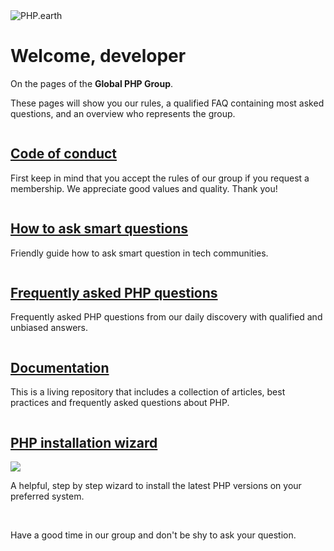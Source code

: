 <div class="ui computer tablet only grid">
  <div class="ui centered image"><img src="https://assets.php.earth/content/phpearth-mid.gif" alt="PHP.earth"></div>
</div>

<h1>Welcome, developer</h1>

<p class="pe-center">On the pages of the <strong>Global PHP Group</strong>.</p>

<p>These pages will show you our rules, a qualified FAQ containing most asked questions, and an overview who represents the group.</p>

<div class="ui three column stretched stackable grid">
  <div class="row">
    <div class="column">
    <div class="ui segment">
        <h2 class="pe-center"><a href="https://conduct.php.earth">Code of conduct</a></h2>
        <p>First keep in mind that you accept the rules of our group if you request a membership. We appreciate good values and quality. Thank you!</p>
    </div>
    </div>
    <div class="column">
    <div class="ui segment">
        <h2 class="pe-center"><a href="/questions">How to ask smart questions</a></h2>
        <p>Friendly guide how to ask smart question in tech communities.</p>
    </div>
    </div>
    <div class="column">
    <div class="ui segment">
        <h2 class="pe-center"><a href="https://docs.php.earth/faq">Frequently asked PHP questions</a></h2>
        <p>Frequently asked PHP questions from our daily discovery with qualified and unbiased answers.</p>
    </div>
    </div>
  </div>
  <div class="row">
    <div class="column">
    <div class="ui segment">
        <h2 class="pe-center"><a href="https://docs.php.earth">Documentation</a></h2>
        <p>This is a living repository that includes a collection of articles, best practices and frequently asked questions about PHP.</p>
    </div>
    </div>
    <div class="column">
    <div class="ui segment">
        <h2 class="pe-center"><a href="/install">PHP installation wizard</a></h2>
        <img class="ui small left floated image" src="https://assets.php.earth/content/wizard.png">
        <p>A helpful, step by step wizard to install the latest PHP versions on your preferred system.</p>
    </div>
    </div>
  </div>
</div>

<br>

<p>Have a good time in our group and don't be shy to ask your question.</p>
